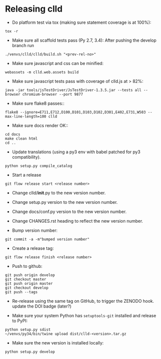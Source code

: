 Releasing clld
==============

- Do platform test via tox (making sure statement coverage is at 100%):
```
tox -r
```

- Make sure all scaffold tests pass (Py 2.7, 3.4): After pushing the develop branch run
```
./venvs/clld/clld/build.sh "<prev-rel-no>"
```

- Make sure javascript and css can be minified:
```
webassets -m clld.web.assets build
```

- Make sure javascript tests pass with coverage of clld.js at > 82%:
```
java -jar tools/jsTestDriver/JsTestDriver-1.3.5.jar --tests all --browser chromium-browser --port 9877
```

- Make sure flake8 passes::
```
flake8 --ignore=E711,E712,D100,D101,D103,D102,D301,E402,E731,W503 --max-line-length=100 clld
```

- Make sure docs render OK::
```
cd docs
make clean html
cd ..
```

- Update translations (using a py3 env with babel patched for py3 compatibility).
```
python setup.py compile_catalog
```

- Start a release
```
git flow release start <release number>
```

- Change clld/__init__.py to the new version number.

- Change setup.py version to the new version number.

- Change docs/conf.py version to the new version number.

- Change CHANGES.rst heading to reflect the new version number.

- Bump version number:
```
git commit -a -m"bumped version number"
```

- Create a release tag:
```
git flow release finish <release number>
```

- Push to github:
```
git push origin develop
git checkout master
git push origin master
git checkout develop
git push --tags
```

- Re-release using the same tag on GitHub, to trigger the ZENODO hook.
  update the DOI badge (later?)

- Make sure your system Python has ``setuptools-git`` installed and release to
  PyPI:
```
python setup.py sdist
~/venvs/py34/bin/twine upload dist/clld-<version>.tar.gz
```

- Make sure the new version is installed locally:
```
python setup.py develop
```
